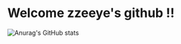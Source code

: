 # Welcome zzeeye's github !! 

![Anurag's GitHub stats](https://github-readme-stats.vercel.app/api?username=zzeeye&show_icons=true&theme=graywhite)
